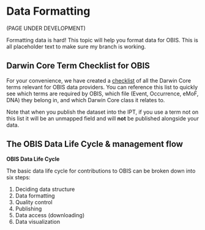# Data Formatting

(PAGE UNDER DEVELOPMENT)

Formatting data is hard! This topic will help you format data for OBIS. 
This is all placeholder text to make sure my branch is working.

## Darwin Core Term Checklist for OBIS

For your convenience, we have created a [checklist](https://docs.google.com/spreadsheets/d/1kLc2HZDWf2lpkmQfwyXNkxJdXSth8CTA/edit?usp=sharing&ouid=109350792326616218070&rtpof=true&sd=true) of all the Darwin Core terms relevant for OBIS data providers. You can reference this list to quickly see which terms are required by OBIS, which file (Event, Occurrence, eMoF, DNA) they belong in, and which Darwin Core class it relates to.

Note that when you publish the dataset into the IPT, if you use a term not on this list it will be an unmapped field and will **not** be published alongside your data.

## The OBIS Data Life Cycle & management flow

**OBIS Data Life Cycle**

The basic data life cycle for contributions to OBIS can be broken down into six steps:

1. Deciding data structure
2. Data formatting
3. Quality control
4. Publishing
5. Data access (downloading)
6. Data visualization





